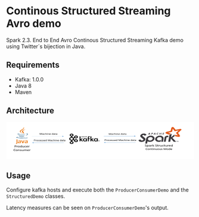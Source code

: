 # Continous Structured Streaming Avro demo

Spark 2.3. End to End Avro Continous Structured Streaming Kafka demo using Twitter´s bijection in Java. 

## Requirements 

* Kafka: 1.0.0
* Java 8
* Maven


## Architecture

<a href="Architecture">
  <img src="https://raw.githubusercontent.com/Neuw84/spark-continuous-streaming/master/architecture.png" width="100%" height="100">
</a>

## Usage

Configure kafka hosts and execute both the ```ProducerConsumerDemo``` and the ```StructuredDemo``` classes.

Latency measures can be seen on ```ProducerConsumerDemo```'s output.

